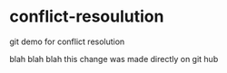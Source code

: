 # conflict-resoulution
git demo for conflict resolution

blah blah blah this change was made directly on git hub 
